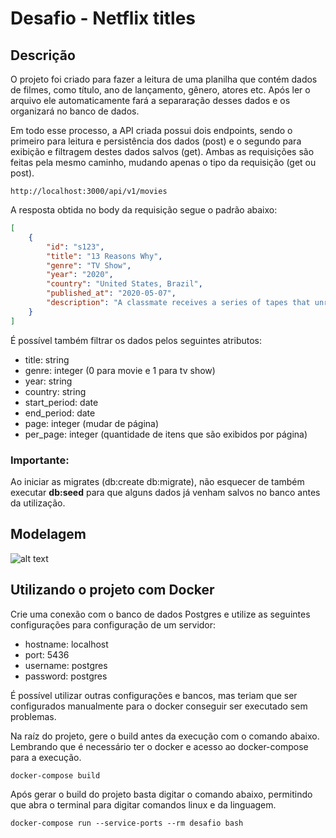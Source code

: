 # **Desafio - Netflix titles**

## Descrição

O projeto foi criado para fazer a leitura de uma planilha que contém dados de filmes, como título, ano de lançamento, gênero, atores etc. Após ler o arquivo ele automaticamente fará a separaração desses dados e os organizará no banco de dados.

Em todo esse processo, a API criada possui dois endpoints, sendo o primeiro para leitura e persistência dos dados (post) e o segundo para exibição e filtragem destes dados salvos (get). Ambas as requisições são feitas pela mesmo caminho, mudando apenas o tipo da requisição (get ou post).

```
http://localhost:3000/api/v1/movies
```

A resposta obtida no body da requisição segue o padrão abaixo:

```json
[
    {
        "id": "s123",
        "title": "13 Reasons Why",
        "genre": "TV Show",
        "year": "2020",
        "country": "United States, Brazil",
        "published_at": "2020-05-07",
        "description": "A classmate receives a series of tapes that unravel the mystery of her tragic choice."
    }
]
```

É possível também filtrar os dados pelos seguintes atributos:
- title: string
- genre: integer (0 para movie e 1 para tv show)
- year: string
- country: string
- start_period: date
- end_period: date
- page: integer (mudar de página)
- per_page: integer (quantidade de itens que são exibidos por página)

### **Importante:** 

Ao iniciar as migrates (db:create db:migrate), não esquecer de também executar **db:seed** para que alguns dados já venham salvos no banco antes da utilização.

## Modelagem
![alt text](https://i.imgur.com/Tko5sww.png)

## Utilizando o projeto com Docker

Crie uma conexão com o banco de dados Postgres e utilize as seguintes configurações para configuração de um servidor:
- hostname: localhost
- port: 5436
- username: postgres
- password: postgres

É possível utilizar outras configurações e bancos, mas teriam que ser configurados manualmente para o docker conseguir ser executado sem problemas.

Na raíz do projeto, gere o build antes da execução com o comando abaixo. Lembrando que é necessário ter o docker e acesso ao docker-compose para a execução.
```
docker-compose build
```

Após gerar o build do projeto basta digitar o comando abaixo, permitindo que abra o terminal para digitar comandos linux e da linguagem.
```
docker-compose run --service-ports --rm desafio bash
```

